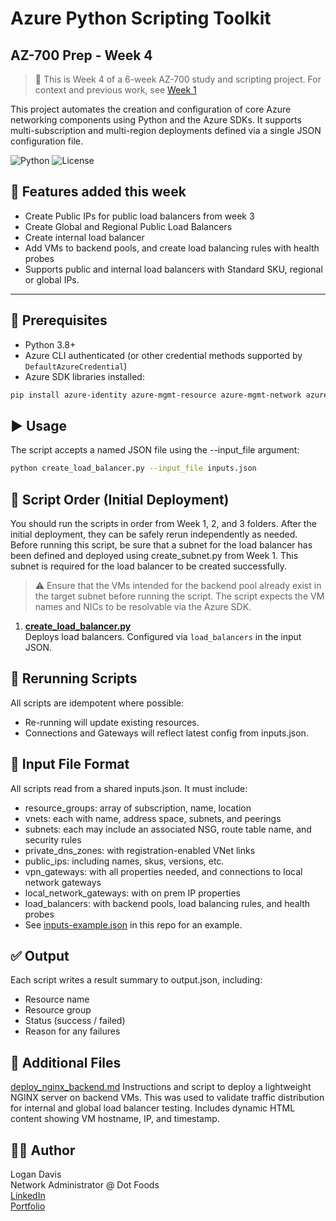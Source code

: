 # Azure Python Scripting Toolkit
## AZ-700 Prep - Week 4

> 📌 This is Week 4 of a 6-week AZ-700 study and scripting project. For context and previous work, see [Week 1](https://github.com/logand99/AZ-700-Python-Labs/tree/a1abfbf74b02dae6407a4a39cf489f98a3533887/Week%201)

This project automates the creation and configuration of core Azure networking components using Python and the Azure SDKs. It supports multi-subscription and multi-region deployments defined via a single JSON configuration file.

![Python](https://img.shields.io/badge/Python-3.8+-blue)
![License](https://img.shields.io/badge/license-MIT-green)

## 🔧 Features added this week

- Create Public IPs for public load balancers from week 3
- Create Global and Regional Public Load Balancers
- Create internal load balancer
- Add VMs to backend pools, and create load balancing rules with health probes
- Supports public and internal load balancers with Standard SKU, regional or global IPs.

---

## 📁 Prerequisites

- Python 3.8+
- Azure CLI authenticated (or other credential methods supported by `DefaultAzureCredential`)
- Azure SDK libraries installed:

```bash
pip install azure-identity azure-mgmt-resource azure-mgmt-network azure-mgmt-privatedns
```

## ▶️ Usage

The script accepts a named JSON file using the --input_file argument:
```bash
python create_load_balancer.py --input_file inputs.json
```

## 📜 Script Order (Initial Deployment)

You should run the scripts in order from Week 1, 2, and 3 folders. After the initial deployment, they can be safely rerun independently as needed.
Before running this script, be sure that a subnet for the load balancer has been defined and deployed using create_subnet.py from Week 1. This subnet is required for the load balancer to be created successfully.

> ⚠️ Ensure that the VMs intended for the backend pool already exist in the target subnet before running the script. The script expects the VM names and NICs to be resolvable via the Azure SDK.

1. [**create_load_balancer.py**](https://github.com/logand99/AZ-700-Python-Labs/blob/2b961757e8afea0672e1c73b8ded4e6ff79245df/Week%204/create_load_balancer.py)  
   Deploys load balancers. Configured via `load_balancers` in the input JSON.

## 🔄 Rerunning Scripts

All scripts are idempotent where possible:

- Re-running will update existing resources.
- Connections and Gateways will reflect latest config from inputs.json.

## 📂 Input File Format

All scripts read from a shared inputs.json. It must include:

- resource_groups: array of subscription, name, location
- vnets: each with name, address space, subnets, and peerings
- subnets: each may include an associated NSG, route table name, and security rules
- private_dns_zones: with registration-enabled VNet links
- public_ips: including names, skus, versions, etc.
- vpn_gateways: with all properties needed, and connections to local network gateways
- local_network_gateways: with on prem IP properties
- load_balancers: with backend pools, load balancing rules, and health probes
- See [inputs-example.json](https://github.com/logand99/AZ-700-Python-Labs/blob/2b961757e8afea0672e1c73b8ded4e6ff79245df/Week%204/inputs-example.json) in this repo for an example.

## ✅ Output

Each script writes a result summary to output.json, including:

- Resource name
- Resource group
- Status (success / failed)
- Reason for any failures

## 📄 Additional Files
[deploy_nginx_backend.md](https://github.com/logand99/AZ-700-Python-Labs/blob/dc949fcd41324123bedf770e8a3b0fefcf5f3a30/Week%204/deploy_nginx_backend.md)
   Instructions and script to deploy a lightweight NGINX server on backend VMs. This was used to validate traffic distribution for internal and global load balancer testing. Includes dynamic HTML content showing VM hostname, IP, and timestamp.

## 🧑‍💻 Author

Logan Davis\
Network Administrator @ Dot Foods\
[LinkedIn](https://www.linkedin.com/in/logan-davis-991726237/)\
[Portfolio](https://logand99.com)

